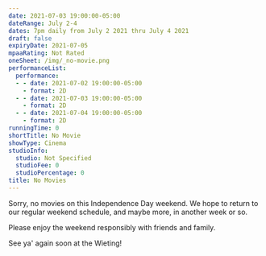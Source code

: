 ```yaml
---
date: 2021-07-03 19:00:00-05:00
dateRange: July 2-4
dates: 7pm daily from July 2 2021 thru July 4 2021
draft: false
expiryDate: 2021-07-05
mpaaRating: Not Rated
oneSheet: /img/_no-movie.png
performanceList:
  performance:
  - - date: 2021-07-02 19:00:00-05:00
    - format: 2D
  - - date: 2021-07-03 19:00:00-05:00
    - format: 2D
  - - date: 2021-07-04 19:00:00-05:00
    - format: 2D
runningTime: 0
shortTitle: No Movie
showType: Cinema
studioInfo:
  studio: Not Specified
  studioFee: 0
  studioPercentage: 0
title: No Movies
---
```


Sorry, no movies on this Independence Day weekend.  We hope to return to our regular weekend schedule, and maybe more, in another week or so.

Please enjoy the weekend responsibly with friends and family.


See ya' again soon at the Wieting!